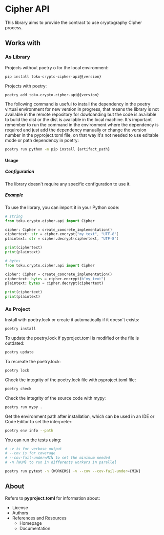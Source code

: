 # Cipher API

This library aims to provide the contract to use cryptography Cipher process.

## Works with

### As Library

Projects without poetry o for the local environment:

```bash
pip install toku-crypto-cipher-api@{version}
```

Projects with poetry:

```bash
poetry add toku-crypto-cipher-api@{version}
```

The following command is useful to install the dependency in the poetry virtual environment for new version in progress, that means the library is not available in the remote repository for dowloanding but the code is available to build the dist or the dist is available in the local machine. It's important remember to run the command in the environment where the dependency is required and just add the dependency manually or change the version number in the pyproject.toml file, on that way it's not needed to use editable mode or path dependency in poetry:

```bash
poetry run python -m pip install {artifact_path}
```

#### Usage

##### Configuration

The library doesn't require any specific configuration to use it.

##### Example

To use the library, you can import it in your Python code:

```python
# string
from toku.crypto.cipher.api import Cipher

cipher: Cipher = create_concrete_implementation()
ciphertext: str = cipher.encrypt("my_text", "UTF-8")
plaintext: str = cipher.decrypt(ciphertext, "UTF-8")

print(ciphertext)
print(plaintext)
```

```python
# bytes
from toku.crypto.cipher.api import Cipher

cipher: Cipher = create_concrete_implementation()
ciphertext: bytes = cipher.encrypt(b"my_text")
plaintext: bytes = cipher.decrypt(ciphertext)

print(ciphertext)
print(plaintext)
```

### As Project

Install with poetry.lock or create it automatically if it doesn't exists:

```bash
poetry install
```

To update the poetry.lock if pyproject.toml is modified or the file is outdated:

```bash
poetry update
```

To recreate the poetry.lock:

```bash
poetry lock
```

Check the integrity of the poetry.lock file with pyproject.toml file:

```bash
poetry check
```

Check the integrity of the source code with mypy:

```bash
poetry run mypy .
```

Get the environment path after installation, which can be used in an IDE or Code Editor to set the interpreter:

```bash
poetry env info --path
```

You can run the tests using:

```bash
# -v is for verbose output
# --cov is for coverage
# --cov-fail-under=MIN to set the minimum needed
# -n {NUM} to run in differents workers in parallel

poetry run pytest -n {WORKERS} -v --cov --cov-fail-under={MIN}
```

## About

Refers to **pyproject.toml** for information about:

- License
- Authors
- References and Resources
    - Homepage
    - Documentation
